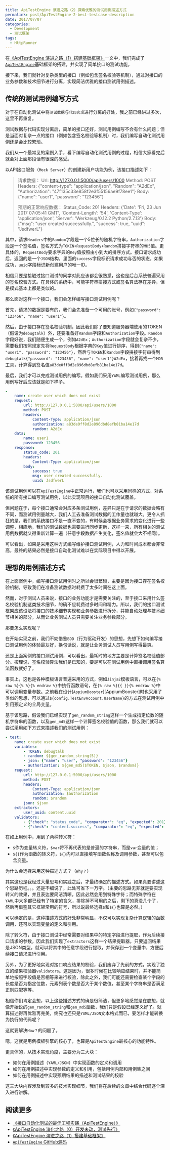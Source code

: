 ```yaml
---
title: ApiTestEngine 演进之路（2）探索优雅的测试用例描述方式
permalink: post/ApiTestEngine-2-best-testcase-description
date: 2017/07/07
categories:
  - Development
  - 测试框架
tags:
  - HttpRunner
---
```


在[《ApiTestEngine 演进之路（1）搭建基础框架》][ApiTestEngine-1]一文中，我们完成了[`ApiTestEngine`][ApiTestEngine]基础框架的搭建，并实现了简单接口的测试功能。

接下来，我们就针对复杂类型的接口（例如包含签名校验等机制），通过对接口的业务参数和技术细节进行分离，实现简洁优雅的接口测试用例描述。

## 传统的测试用例编写方式

对于在自动化测试中将`测试数据`与`代码实现`进行分离的好处，我之前已经讲过多次，这里不再重复。

测试数据与代码实现分离后，简单的接口还好，测试用例编写不会有什么问题；但是当面对复杂一点的接口（例如包含签名校验等机制）时，我们编写自动化测试用例还是会比较繁琐。

我们从一个最常见的案例入手，看下编写自动化测试用例的过程，相信大家看完后就会对上面那段话有很深的感受。

以API接口服务（`Mock Server`）的创建新用户功能为例，该接口描述如下：

> 请求数据：
> Url: http://127.0.0.1:5000/api/users/1000
> Method: POST
> Headers: {"content-type": "application/json", "Random": "A2dEx", "Authorization": "47f135c33e858f2e3f55156ae9f78ee1"}
> Body: {"name": "user1", "password": "123456"}
>
> 预期的正常响应数据：
> Status_Code: 201
> Headers: {'Date': 'Fri, 23 Jun 2017 07:05:41 GMT', 'Content-Length': '54', 'Content-Type': 'application/json', 'Server': 'Werkzeug/0.12.2 Python/2.7.13'}
> Body: {"msg": "user created successfully.", "success": true, "uuid": "JsdfwerL"}

其中，请求`Headers`中的`Random`字段是一个5位长的随机字符串，`Authorization`字段是一个签名值，签名方式为`TOKEN+RequestBody+Random`拼接字符串的`MD5`值。更具体的，`RequestBody`要求字典的`Key`值按照由小到大的排序方式。接口请求成功后，返回的是一个`JSON`结构，里面的`success`字段标识请求成功与否的状态，如果成功，`uuid`字段标识新创建用户的唯一ID。

相信只要是接触过接口测试的同学对此应该都会很熟悉，这也是后台系统普遍采用的签名校验方式。在具体的系统中，可能字符串拼接方式或签名算法存在差异，但是模式基本上都是类似的。

那么面对这样一个接口，我们会怎样编写接口测试用例呢？

首先，请求的数据是要有的，我们会先准备一个可用的账号，例如`{"password": "123456", "name": "user1"}`。

然后，由于接口存在签名校验机制，因此我们除了要知道服务器端使用的TOKEN（假设为`debugtalk`）外，还要准备好`Random`字段和`Authorization`字段。`Random`字段好说，我们随便生成一个，例如`A2dEx`；`Authorization`字段就会复杂不少，需要我们按照规定先将`RequestBody`根据字典的`Key`值进行排序，得到`{"name": "user1", "password": "123456"}`，然后与`TOKEN`和`Random`字段拼接字符串得到`debugtalk{"password": "123456", "name": "user1"}A2dEx`，接着再找一个`MD5`工具，计算得到签名值`a83de0ff8d2e896dbd8efb81ba14e17d`。

最后，我们才可以完成测试用例的编写。假如我们采用`YAML`编写测试用例，那么用例写好后应该就是如下样子。

```YAML
-
    name: create user which does not exist
    request:
        url: http://127.0.0.1:5000/api/users/1000
        method: POST
        headers:
            Content-Type: application/json
            authorization: a83de0ff8d2e896dbd8efb81ba14e17d
            random: A2dEx
    data:
        name: user1
        password: 123456
    response:
        status_code: 201
        headers:
            Content-Type: application/json
        body:
            success: true
            msg: user created successfully.
            uuid: JsdfwerL
```

该测试用例可以在`ApiTestEngine`中正常运行，我们也可以采用同样的方式，对系统的所有接口编写测试用例，以此实现项目的接口自动化测试覆盖。

但问题在于，每个接口通常会对应多条测试用例，差异只是在于请求的数据会略有不同，而测试用例量越大，我们人工去准备测试数据的工作量也就越大。更令人抓狂的是，我们的系统接口不是一直不变的，有时候会根据业务需求的变化进行一些调整，相应地，我们的测试数据也需要进行同步更新，这样一来，所有相关的测试用例数据就又得重新计算一遍（任意字段数据产生变化，签名值就会大不相同）。

可以看出，如果是采用这种方式编写维护接口测试用例，人力和时间成本都会非常高，最终的结果必然是接口自动化测试难以在实际项目中得以开展。

## 理想的用例描述方式

在上面案例中，编写接口测试用例时之所以会很繁琐，主要是因为接口存在签名校验机制，导致我们在准备测试数据时耗费了太多时间在这上面。

然而，对于测试人员来说，接口的业务功能才是需要关注的，至于接口采用什么签名校验机制这类技术细节，的确不应耗费过多时间和精力。所以，我们的接口测试框架应该设法将接口的技术细节实现和业务参数进行拆分，并能自动处理与技术细节相关的部分，从而让业务测试人员只需要关注业务参数部分。

那要怎么实现呢？

在开始实现之前，我们不妨借鉴`BDD`（行为驱动开发）的思想，先想下如何编写接口测试用例的体验最友好，换句话说，就是让业务测试人员写用例写得最爽。

还是上面案例的接口测试用例，可以看出，最耗时的地方主要是计算签名校验值部分。按理说，签名校验算法我们是已知的，要是可以在测试用例中直接调用签名算法函数就好了。

事实上，这也是各种模板语言普遍采用的方式，例如`Jinja2`模板语言，可以在`{% raw %}{% %}{% endraw %}`中执行函数语句，在`{% raw %}{{ }}{% endraw %}`中可以调用变量参数。之前我在设计[`AppiumBooster`][AppiumBooster]时也采用了类似的思想，可以通过`${config.TestEnvAccount.UserName}`的方式在测试用例中引用预定义的全局变量。

基于该思路，假设我们已经实现了`gen_random_string`这样一个生成指定位数的随机字符串的函数，以及`gen_md5`这样一个计算签名校验值的函数，那么我们就可以尝试采用如下方式来描述我们的测试用例：

```YAML
- test:
    name: create user which does not exist
    variables:
        - TOKEN: debugtalk
        - random: ${gen_random_string(5)}
        - json: {"name": "user", "password": "123456"}
        - authorization: ${gen_md5($TOKEN, $json, $random)}
    request:
        url: http://127.0.0.1:5000/api/users/1000
        method: POST
        headers:
            Content-Type: application/json
            authorization: $authorization
            random: $random
        json: $json
    extractors:
        user_uuid: content.uuid
    validators:
        - {"check": "status_code", "comparator": "eq", "expected": 201}
        - {"check": "content.success", "comparator": "eq", "expected": true}
```

在如上用例中，用到了两种转义符：

- `$`作为变量转义符，`$var`将不再代表的是普遍的字符串，而是`var`变量的值；
- `${}`作为函数的转义符，`${}`内可以直接填写函数名称及调用参数，甚至可以包含变量。

为什么会选择采用这种描述方式？（`Why？`）

其实这也是我经过大量思考和实践之后，才最终确定的描述方式。如果真要讲述这个思路历程。。。还是不细说了，此处可省下一万字。（主要的思路无非就是要实现转义的效果，并且表达要简洁清晰，因此必然会用到特殊字符；而特殊字符在`YAML`中大多都已经有了特定的含义，排除掉不可用的之后，剩下的真没几个了，然后再借鉴其它框架常用的符号，所以说最终选择`$`和`${}`也算是必然。）

可以确定的是，这种描述方式的好处非常明显，不仅可以实现复杂计算逻辑的函数调用，还可以实现变量的定义和引用。

除了转义符，由于接口测试中经常需要对结果中的特定字段进行提取，作为后续接口请求的参数，因此我们实现了`extractors`这样一个结果提取器，只要返回结果是JSON类型，就可以将其中的任意字段进行提取，并保存到一个变量中，方便后续接口请求进行引用。

另外，为了更好地实现对接口响应结果的校验，我们废弃了先前的方式，实现了独立的结果校验器`validators`。这是因为，很多时候在比较响应结果时，并不能简单地按照字段值是否相等来进行校验，除此之外，我们可能还需要检查某个字段的长度是否为指定位数，元素列表个数是否大于某个数值，甚至某个字符串是否满足正则匹配等等。

相信你们肯定会想，以上这些描述方式的确是很简洁，但更多地感觉是在臆想，就像开始说的`gen_random_string`和`gen_md5`函数，我们只是假设已经定义好了。就算描述得再优雅再完美，终究也还只是`YAML/JSON`文本格式而已，要怎样才能转换为执行的代码呢？

这就要解决`How？`的问题了。

嗯，这就是用例模板引擎的核心了，也算是`ApiTestEngine`最核心的功能特性。

更具体的，从技术实现角度，主要分为三大块：

- 如何在用例描述（`YAML/JSON`）中实现函数的定义和调用
- 如何在用例描述中实现参数的定义和引用，包括用例内部和用例集之间
- 如何在用例描述中实现预期结果的描述和测试结果的校验

这三大块内容涉及到较多的技术实现细节，我们将在后续的文章中结合代码逐个深入进行讲解。

## 阅读更多

- [《接口自动化测试的最佳工程实践（ApiTestEngine）》][ApiTestEngine-Intro]
- [《ApiTestEngine 演化之路（0）开发未动，测试先行》][ApiTestEngine-dev-0]
- [《ApiTestEngine 演进之路（1）搭建基础框架》][ApiTestEngine-1]
- [`ApiTestEngine` GitHub源码][ApiTestEngine]

[ApiTestEngine-1]: https://debugtalk.com/post/ApiTestEngine-1-setup-basic-framework/
[ApiTestEngine-Intro]: https://debugtalk.com/post/ApiTestEngine-api-test-best-practice/
[ApiTestEngine]: https://github.com/debugtalk/ApiTestEngine
[ApiTestEngine-dev-0]: https://debugtalk.com/post/ApiTestEngine-0-setup-CI-test/
